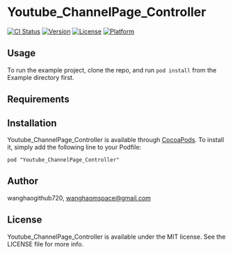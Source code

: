 # Youtube_ChannelPage_Controller

[![CI Status](http://img.shields.io/travis/wanghaogithub720/Youtube_ChannelPage_Controller.svg?style=flat)](https://travis-ci.org/wanghaogithub720/Youtube_ChannelPage_Controller)
[![Version](https://img.shields.io/cocoapods/v/Youtube_ChannelPage_Controller.svg?style=flat)](http://cocoadocs.org/docsets/Youtube_ChannelPage_Controller)
[![License](https://img.shields.io/cocoapods/l/Youtube_ChannelPage_Controller.svg?style=flat)](http://cocoadocs.org/docsets/Youtube_ChannelPage_Controller)
[![Platform](https://img.shields.io/cocoapods/p/Youtube_ChannelPage_Controller.svg?style=flat)](http://cocoadocs.org/docsets/Youtube_ChannelPage_Controller)

## Usage

To run the example project, clone the repo, and run `pod install` from the Example directory first.

## Requirements

## Installation

Youtube_ChannelPage_Controller is available through [CocoaPods](http://cocoapods.org). To install
it, simply add the following line to your Podfile:

    pod "Youtube_ChannelPage_Controller"

## Author

wanghaogithub720, wanghaomspace@gmail.com

## License

Youtube_ChannelPage_Controller is available under the MIT license. See the LICENSE file for more info.

